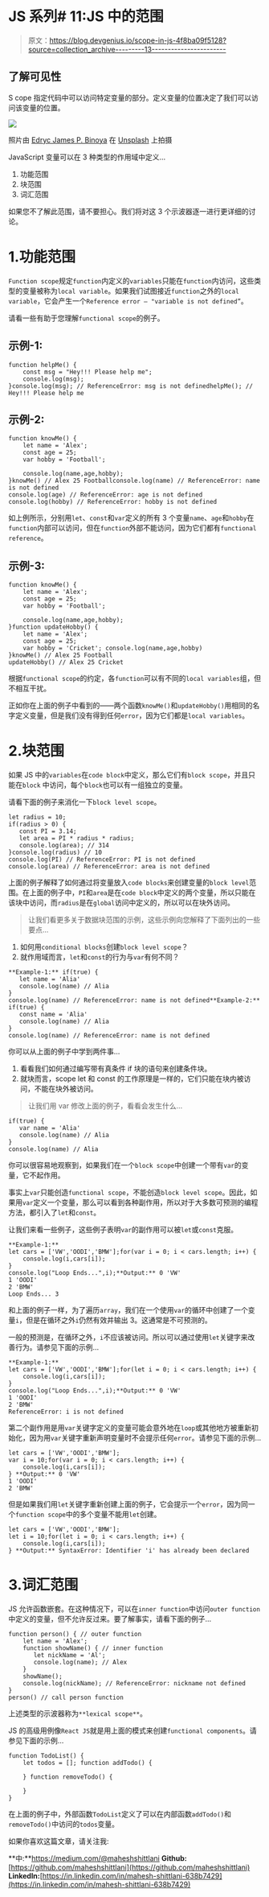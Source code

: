 # JS 系列# 11:JS 中的范围

> 原文：<https://blog.devgenius.io/scope-in-js-4f8ba09f5128?source=collection_archive---------13----------------------->

## 了解可见性

S cope 指定代码中可以访问特定变量的部分。定义变量的位置决定了我们可以访问该变量的位置。

![](img/b68ae3f5898f129d02dcb38d6170324c.png)

照片由 [Edryc James P. Binoya](https://unsplash.com/@ecbinoya?utm_source=medium&utm_medium=referral) 在 [Unsplash](https://unsplash.com?utm_source=medium&utm_medium=referral) 上拍摄

JavaScript 变量可以在 3 种类型的作用域中定义…

1.  功能范围
2.  块范围
3.  词汇范围

如果您不了解此范围，请不要担心。我们将对这 3 个示波器逐一进行更详细的讨论。

# 1.功能范围

`Function scope`规定`function`内定义的`variables`只能在`function`内访问，这些类型的变量被称为`local variable`。如果我们试图接近`function`之外的`local variable`，它会产生一个`Reference error — "variable is not defined”`。

请看一些有助于您理解`functional scope`的例子。

## 示例-1:

```
function helpMe() {
    const msg = "Hey!!! Please help me";
    console.log(msg);
}console.log(msg); // ReferenceError: msg is not definedhelpMe(); // Hey!!! Please help me
```

## 示例-2:

```
function knowMe() {
    let name = 'Alex';
    const age = 25;
    var hobby = 'Football';

    console.log(name,age,hobby);
}knowMe() // Alex 25 Footballconsole.log(name) // ReferenceError: name is not defined
console.log(age) // ReferenceError: age is not defined
console.log(hobby) // ReferenceError: hobby is not defined
```

如上例所示，分别用`let`、`const`和`var`定义的所有 3 个变量`name`、`age`和`hobby`在`function`内部可以访问，但在`function`外部不能访问，因为它们都有`functional reference`。

## 示例-3:

```
function knowMe() {
    let name = 'Alex';
    const age = 25;
    var hobby = 'Football';

    console.log(name,age,hobby);
}function updateHobby() {
    let name = 'Alex';
    const age = 25;
    var hobby = 'Cricket'; console.log(name,age,hobby)
}knowMe() // Alex 25 Football
updateHobby() // Alex 25 Cricket
```

根据`functional scope`的约定，各`function`可以有不同的`local variables`组，但不相互干扰。

正如你在上面的例子中看到的——两个函数`knowMe()`和`updateHobby()`用相同的名字定义变量，但是我们没有得到任何`error`，因为它们都是`local variables`。

# 2.块范围

如果 JS 中的`variables`在`code block`中定义，那么它们有`block scope`，并且只能在`block` 中访问，每个`block`也可以有一组独立的变量。

请看下面的例子来消化一下`block level scope`。

```
let radius = 10;
if(radius > 0) {
   const PI = 3.14;
   let area = PI * radius * radius;
   console.log(area); // 314
}console.log(radius) // 10
console.log(PI) // ReferenceError: PI is not defined
console.log(area) // ReferenceError: area is not defined
```

上面的例子解释了如何通过将变量放入`code blocks`来创建变量的`block level`范围。在上面的例子中，`PI`和`area`是在`code block`中定义的两个变量，所以只能在该块中访问，而`radius`是在`global`访问中定义的，所以可以在块外访问。

> 让我们看更多关于数据块范围的示例，这些示例向您解释了下面列出的一些要点...

1.  如何用`conditional blocks`创建`block level scope`？
2.  就作用域而言，`let`和`const`的行为与`var`有何不同？

```
**Example-1:** if(true) {
   let name = 'Alia'
   console.log(name) // Alia
}
console.log(name) // ReferenceError: name is not defined**Example-2:** if(true) {
   const name = 'Alia'
   console.log(name) // Alia
}
console.log(name) // ReferenceError: name is not defined
```

你可以从上面的例子中学到两件事…

1.  看看我们如何通过编写带有真条件 if 块的语句来创建条件块。
2.  就块而言，scope let 和 const 的工作原理是一样的，它们只能在块内被访问，不能在块外被访问。

> 让我们用 var 修改上面的例子，看看会发生什么…

```
if(true) {
   var name = 'Alia'
   console.log(name) // Alia
}
console.log(name) // Alia
```

你可以很容易地观察到，如果我们在一个`block scope`中创建一个带有`var`的变量，它不起作用。

事实上`var`只能创造`functional scope`，不能创造`block level scope`。因此，如果用`var`定义一个变量，那么可以看到各种副作用，所以对于大多数可预测的编程方法，都引入了`let`和`const`。

让我们来看一些例子，这些例子表明`var`的副作用可以被`let`或`const`克服。

```
**Example-1:**
let cars = ['VW','OODI','BMW'];for(var i = 0; i < cars.length; i++) {
    console.log(i,cars[i]);
}
console.log("Loop Ends...",i);**Output:** 0 'VW'
1 'OODI'
2 'BMW'
Loop Ends... 3
```

和上面的例子一样，为了遍历`array`，我们在一个使用`var`的循环中创建了一个变量`i`，但是在循环之外`i`仍然有效并输出 3。这通常是不可预测的。

一般的预测是，在循环之外，`i`不应该被访问。所以可以通过使用`let`关键字来改善行为。请参见下面的示例…

```
**Example-1:**
let cars = ['VW','OODI','BMW'];for(let i = 0; i < cars.length; i++) {
    console.log(i,cars[i]);
}
console.log("Loop Ends...",i);**Output:** 0 'VW'
1 'OODI'
2 'BMW'
ReferenceError: i is not defined
```

第二个副作用是用`var`关键字定义的变量可能会意外地在`loop`或其他地方被重新初始化，因为用`var`关键字重新声明变量时不会提示任何`error`。请参见下面的示例…

```
let cars = ['VW','OODI','BMW'];
var i = 10;for(var i = 0; i < cars.length; i++) {
    console.log(i,cars[i]);
} **Output:** 0 'VW'
1 'OODI'
2 'BMW'
```

但是如果我们用`let`关键字重新创建上面的例子，它会提示一个`error`，因为同一个`function scope`中的多个变量不能用`let`创建。

```
let cars = ['VW','OODI','BMW'];
let i = 10;for(let i = 0; i < cars.length; i++) {
    console.log(i,cars[i]);
} **Output:** SyntaxError: Identifier 'i' has already been declared
```

# 3.词汇范围

JS 允许函数嵌套。在这种情况下，可以在`inner function`中访问`outer function`中定义的变量，但不允许反过来。要了解事实，请看下面的例子…

```
function person() { // outer function
    let name = 'Alex';
    function showName() { // inner function
       let nickName = 'Al';
       console.log(name); // Alex
    }
    showName();
    console.log(nickName); // ReferenceError: nickname not defined
}
person() // call person function
```

上述类型的示波器称为`**lexical scope**`。

JS 的高级用例像`React JS`就是用上面的模式来创建`functional components`。请参见下面的示例…

```
function TodoList() {
    let todos = []; function addTodo() {

    } function removeTodo() {

    }
}
```

在上面的例子中，外部函数`TodoList`定义了可以在内部函数`addTodo()`和`removeTodo()`中访问的`todos`变量。

如果你喜欢这篇文章，请关注我:

**中:**https://medium.com/@maheshshittlani
**Github:**[https://github.com/maheshshittlani](https://github.com/maheshshittlani)
**LinkedIn:**[https://in.linkedin.com/in/mahesh-shittlani-638b7429](https://in.linkedin.com/in/mahesh-shittlani-638b7429)